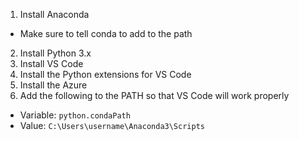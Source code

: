 1. Install Anaconda 
  - Make sure to tell conda to add to the path
2. Install Python 3.x
3. Install VS Code
4. Install the Python extensions for VS Code
5. Install the Azure 
6. Add the following to the PATH so that VS Code will work properly
  - Variable: `python.condaPath`
  - Value: `C:\Users\username\Anaconda3\Scripts`
